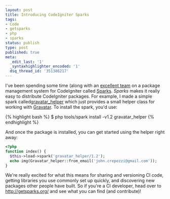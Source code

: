 ```yaml
---
layout: post
title: Introducing CodeIgniter Sparks
tags:
- Code
- getsparks
- php
- sparks
status: publish
type: post
published: true
meta:
  _edit_last: '1'
  _syntaxhighlighter_encoded: '1'
  dsq_thread_id: '351386217'
---
```

I've been spending some time (along with an <a href="http://getsparks.org/contact">excellent team</a> on a package management system for CodeIgniter called <a href="http://getsparks.org/">Sparks</a>. <em>Sparks</em> makes it really easy to distribute CodeIgniter packages. For example, I made a simple spark called<a href="http://getsparks.org/packages/gravatar_helper/versions/HEAD/show">gravatar_helper</a> which just provides a small helper class for working with <a href="http://en.gravatar.com/">Gravatar</a>. To install the spark, you'd use:

{% highlight bash %}
$ php tools/spark install -v1.2 gravatar_helper
{% endhighlight %}

And once the package is installed, you can get started using the helper right away:

``` php
<?php
function index() {
  $this->load->spark('gravatar_helper/1.2');
  echo img(Gravatar_helper::from_email('john.crepezzi@gmail.com'));
}
```

We're really excited for what this means for sharing and versioning CI code, getting libraries you use commonly set up quickly, and discovering new packages other people have built. So if you're a CI developer, head over to <a href="http://getsparks.org/">http://getsparks.org/</a> and see what you can find (and contribute)!
